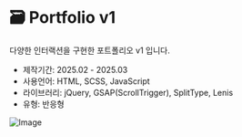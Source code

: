 # 🗃️ Portfolio v1

다양한 인터랙션을 구현한 포트폴리오 v1 입니다.

- 제작기간: 2025.02 - 2025.03
- 사용언어: HTML, SCSS, JavaScript
- 라이브러리: jQuery, GSAP(ScrollTrigger), SplitType, Lenis
- 유형: 반응형

![Image](https://github.com/user-attachments/assets/876b57ee-d849-43b6-98df-082d98b3acad)

